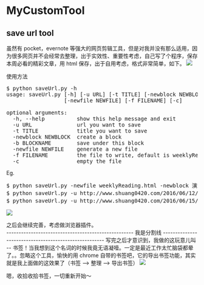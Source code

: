 # MyCustomTool

## save url tool
虽然有 pocket，evernote 等强大的网页剪辑工具，但是对我并没有那么适用，因为很多网页并不会经常去整理，出于实效性、重要性考虑，自己写了个程序，保存本周必看的精彩文章，用 html 保存，出于自用考虑，格式非常简单，如下。
![](http://7xu83c.com1.z0.glb.clouddn.com/%E5%B1%8F%E5%B9%95%E5%BF%AB%E7%85%A7%202016-06-29%20%E4%B8%8B%E5%8D%883.25.09.png)

使用方法
<pre>
$ python saveUrl.py -h
usage: saveUrl.py [-h] [-u URL] [-t TITLE] [-newblock NEWBLOCK] [-b BLOCKNAME]
                  [-newfile NEWFILE] [-f FILENAME] [-c]

optional arguments:
  -h, --help          show this help message and exit
  -u URL              url you want to save
  -t TITLE            title you want to save
  -newblock NEWBLOCK  create a block
  -b BLOCKNAME        save under this block
  -newfile NEWFILE    generate a new file
  -f FILENAME         the file to write, default is weeklyReading.html
  -c                  empty the file
</pre>

Eg.
<pre>
$ python saveUrl.py -newfile weeklyReading.html -newblock 演示 -u http://www.shuang0420.com/2016/06/11/爬虫总结（一）
$ python saveUrl.py -u http://www.shuang0420.com/2016/06/12/爬虫总结-二-scrapy/
$ python saveUrl.py -u http://www.shuang0420.com/2016/06/15/爬虫总结-三-scrapinghub/
</pre>

![](http://7xu83c.com1.z0.glb.clouddn.com/%E5%B1%8F%E5%B9%95%E5%BF%AB%E7%85%A7%202016-06-29%20%E4%B8%8B%E5%8D%883.30.21.png)

之后会继续完善，考虑做浏览器插件。<br>
---------------------------------------------------- 我是分割线 ------------------------------------------------------
写完之后才意识到，我做的这玩意儿叫 -- 书签！当我想到这个名词的时候我竟无语凝噎。一定是最近工作太忙脑袋都晕了。。忽略这个工具，愉快的用 chrome 自带的书签吧，它的导出书签功能，其实就是我上面做的这效果了（书签 --> 整理 --> 导出书签）
![](http://7xu83c.com1.z0.glb.clouddn.com/%E5%B1%8F%E5%B9%95%E5%BF%AB%E7%85%A7%202016-06-29%20%E4%B8%8B%E5%8D%884.41.02.png)

嗯，收拾收拾书签，一切重新开始～
